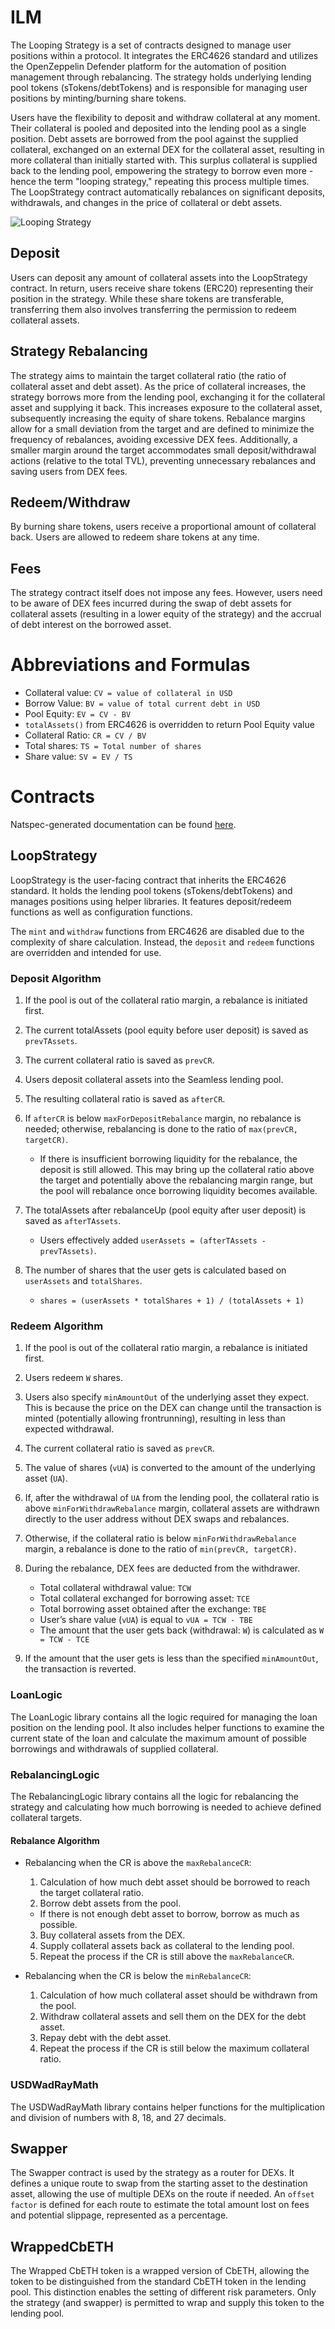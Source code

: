 # ILM

The Looping Strategy is a set of contracts designed to manage user positions within a protocol. It integrates the ERC4626 standard and utilizes the OpenZeppelin Defender platform for the automation of position management through rebalancing. The strategy holds underlying lending pool tokens (sTokens/debtTokens) and is responsible for managing user positions by minting/burning share tokens.

Users have the flexibility to deposit and withdraw collateral at any moment. Their collateral is pooled and deposited into the lending pool as a single position. Debt assets are borrowed from the pool against the supplied collateral, exchanged on an external DEX for the collateral asset, resulting in more collateral than initially started with. This surplus collateral is supplied back to the lending pool, empowering the strategy to borrow even more - hence the term "looping strategy," repeating this process multiple times. The LoopStrategy contract automatically rebalances on significant deposits, withdrawals, and changes in the price of collateral or debt assets.

![Looping Strategy](https://953119082-files.gitbook.io/~/files/v0/b/gitbook-x-prod.appspot.com/o/spaces%2FUh7w5UXhBr7jGvg6R4FO%2Fuploads%2FFETfVcCSMps0WsWEALkC%2FILM%20diagram.png?alt=media&token=855a0dc2-ac65-47bd-b966-19622a324353 "Looping strategy")

## Deposit

Users can deposit any amount of collateral assets into the LoopStrategy contract. In return, users receive share tokens (ERC20) representing their position in the strategy. While these share tokens are transferable, transferring them also involves transferring the permission to redeem collateral assets.

## Strategy Rebalancing

The strategy aims to maintain the target collateral ratio (the ratio of collateral asset and debt asset). As the price of collateral increases, the strategy borrows more from the lending pool, exchanging it for the collateral asset and supplying it back. This increases exposure to the collateral asset, subsequently increasing the equity of share tokens. Rebalance margins allow for a small deviation from the target and are defined to minimize the frequency of rebalances, avoiding excessive DEX fees. Additionally, a smaller margin around the target accommodates small deposit/withdrawal actions (relative to the total TVL), preventing unnecessary rebalances and saving users from DEX fees.

## Redeem/Withdraw

By burning share tokens, users receive a proportional amount of collateral back. Users are allowed to redeem share tokens at any time.

## Fees

The strategy contract itself does not impose any fees. However, users need to be aware of DEX fees incurred during the swap of debt assets for collateral assets (resulting in a lower equity of the strategy) and the accrual of debt interest on the borrowed asset.

# Abbreviations and Formulas

- Collateral value: `CV = value of collateral in USD`
- Borrow Value: `BV = value of total current debt in USD`
- Pool Equity: `EV = CV - BV`
- `totalAssets()` from ERC4626 is overridden to return Pool Equity value
- Collateral Ratio: `CR = CV / BV`
- Total shares: `TS = Total number of shares`
- Share value: `SV = EV / TS`

# Contracts

Natspec-generated documentation can be found [here](/docs/src/SUMMARY.md).

## LoopStrategy

LoopStrategy is the user-facing contract that inherits the ERC4626 standard. It holds the lending pool tokens (sTokens/debtTokens) and manages positions using helper libraries. It features deposit/redeem functions as well as configuration functions.

The `mint` and `withdraw` functions from ERC4626 are disabled due to the complexity of share calculation. Instead, the `deposit` and `redeem` functions are overridden and intended for use.

### Deposit Algorithm

1. If the pool is out of the collateral ratio margin, a rebalance is initiated first.
2. The current totalAssets (pool equity before user deposit) is saved as `prevTAssets`.
3. The current collateral ratio is saved as `prevCR`.
4. Users deposit collateral assets into the Seamless lending pool.
5. The resulting collateral ratio is saved as `afterCR`.
6. If `afterCR` is below `maxForDepositRebalance` margin, no rebalance is needed; otherwise, rebalancing is done to the ratio of `max(prevCR, targetCR)`.

   - If there is insufficient borrowing liquidity for the rebalance, the deposit is still allowed. This may bring up the collateral ratio above the target and potentially above the rebalancing margin range, but the pool will rebalance once borrowing liquidity becomes available.

7. The totalAssets after rebalanceUp (pool equity after user deposit) is saved as `afterTAssets`.

   - Users effectively added `userAssets = (afterTAssets - prevTAssets)`.

8. The number of shares that the user gets is calculated based on `userAssets` and `totalShares`.
   - `shares = (userAssets * totalShares + 1) / (totalAssets + 1)`

### Redeem Algorithm

1. If the pool is out of the collateral ratio margin, a rebalance is initiated first.
2. Users redeem `W` shares.
3. Users also specify `minAmountOut` of the underlying asset they expect. This is because the price on the DEX can change until the transaction is minted (potentially allowing frontrunning), resulting in less than expected withdrawal.

4. The current collateral ratio is saved as `prevCR`.
5. The value of shares (`vUA`) is converted to the amount of the underlying asset (`UA`).
6. If, after the withdrawal of `UA` from the lending pool, the collateral ratio is above `minForWithdrawRebalance` margin, collateral assets are withdrawn directly to the user address without DEX swaps and rebalances.
7. Otherwise, if the collateral ratio is below `minForWithdrawRebalance` margin, a rebalance is done to the ratio of `min(prevCR, targetCR)`.
8. During the rebalance, DEX fees are deducted from the withdrawer.

   - Total collateral withdrawal value: `TCW`
   - Total collateral exchanged for borrowing asset: `TCE`
   - Total borrowing asset obtained after the exchange: `TBE`
   - User’s share value (`vUA`) is equal to `vUA = TCW - TBE`
   - The amount that the user gets back (withdrawal: `W`) is calculated as `W = TCW - TCE`

9. If the amount that the user gets is less than the specified `minAmountOut`, the transaction is reverted.

### LoanLogic

The LoanLogic library contains all the logic required for managing the loan position on the lending pool. It also includes helper functions to examine the current state of the loan and calculate the maximum amount of possible borrowings and withdrawals of supplied collateral.

### RebalancingLogic

The RebalancingLogic library contains all the logic for rebalancing the strategy and calculating how much borrowing is needed to achieve defined collateral targets.

#### Rebalance Algorithm

- Rebalancing when the CR is above the `maxRebalanceCR`:

  1. Calculation of how much debt asset should be borrowed to reach the target collateral ratio.
  2. Borrow debt assets from the pool.

  - If there is not enough debt asset to borrow, borrow as much as possible.

  3. Buy collateral assets from the DEX.
  4. Supply collateral assets back as collateral to the lending pool.
  5. Repeat the process if the CR is still above the `maxRebalanceCR`.

- Rebalancing when the CR is below the `minRebalanceCR`:

  1. Calculation of how much collateral asset should be withdrawn from the pool.
  2. Withdraw collateral assets and sell them on the DEX for the debt asset.
  3. Repay debt with the debt asset.
  4. Repeat the process if the CR is still below the maximum collateral ratio.

### USDWadRayMath

The USDWadRayMath library contains helper functions for the multiplication and division of numbers with 8, 18, and 27 decimals.

## Swapper

The Swapper contract is used by the strategy as a router for DEXs. It defines a unique route to swap from the starting asset to the destination asset, allowing the use of multiple DEXs on the route if needed. An `offset factor` is defined for each route to estimate the total amount lost on fees and potential slippage, represented as a percentage.

## WrappedCbETH

The Wrapped CbETH token is a wrapped version of CbETH, allowing the token to be distinguished from the standard CbETH token in the lending pool. This distinction enables the setting of different risk parameters. Only the strategy (and swapper) is permitted to wrap and supply this token to the lending pool.
